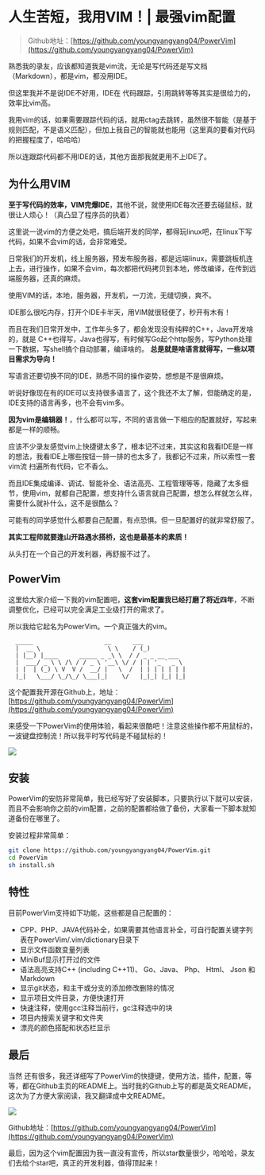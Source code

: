 # 人生苦短，我用VIM！| 最强vim配置

> Github地址：[https://github.com/youngyangyang04/PowerVim](https://github.com/youngyangyang04/PowerVim)

熟悉我的录友，应该都知道我是vim流，无论是写代码还是写文档（Markdown），都是vim，都没用IDE。

但这里我并不是说IDE不好用，IDE在 代码跟踪，引用跳转等等其实是很给力的，效率比vim高。

我用vim的话，如果需要跟踪代码的话，就用ctag去跳转，虽然很不智能（是基于规则匹配，不是语义匹配），但加上我自己的智能就也能用（这里真的要看对代码的把握程度了，哈哈哈）

所以连跟踪代码都不用IDE的话，其他方面那我就更用不上IDE了。

## 为什么用VIM

**至于写代码的效率，VIM完爆IDE**，其他不说，就使用IDE每次还要去碰鼠标，就很让人烦心！（真凸显了程序员的执着）

这里说一说vim的方便之处吧，搞后端开发的同学，都得玩linux吧，在linux下写代码，如果不会vim的话，会非常难受。

日常我们的开发机，线上服务器，预发布服务器，都是远端linux，需要跳板机连上去，进行操作，如果不会vim，每次都把代码拷贝到本地，修改编译，在传到远端服务器，还真的麻烦。

使用VIM的话，本地，服务器，开发机，一刀流，无缝切换，爽不。

IDE那么很吃内存，打开个IDE卡半天，用VIM就很轻便了，秒开有木有！

而且在我们日常开发中，工作年头多了，都会发现没有纯粹的C++，Java开发啥的，就是 C++也得写，Java也得写，有时候写Go起个http服务，写Python处理一下数据，写shell搞个自动部署，编译啥的。 **总是就是啥语言就得写，一些以项目需求为导向！**

写语言还要切换不同的IDE，熟悉不同的操作姿势，想想是不是很麻烦。

听说好像现在有的IDE可以支持很多语言了，这个我还不太了解，但能确定的是，IDE支持的语言再多，也不会有vim多。

**因为vim是编辑器！**，什么都可以写，不同的语言做一下相应的配置就好，写起来都是一样的顺畅。

应该不少录友感觉vim上快捷键太多了，根本记不过来，其实这和我看IDE是一样的想法，我看IDE上哪些按钮一排一排的也太多了，我都记不过来，所以索性一套vim流 扫遍所有代码，它不香么。

而且IDE集成编译、调试、智能补全、语法高亮、工程管理等等，隐藏了太多细节，使用vim，就都自己配置，想支持什么语言就自己配置，想怎么样就怎么样，需要什么就补什么，这不是很酷么？

可能有的同学感觉什么都要自己配置，有点恐惧。但一旦配置好的就非常舒服了。

**其实工程师就要逢山开路遇水搭桥，这也是最基本的素质！**

从头打在一个自己的开发利器，再舒服不过了。

## PowerVim

这里给大家介绍一下我的vim配置吧，**这套vim配置我已经打磨了将近四年**，不断调整优化，已经可以完全满足工业级打开的需求了。

所以我给它起名为PowerVim。一个真正强大的vim。

```
  _____                    __      ___
  |  __ \                   \ \    / (_)
  | |__) |____      _____ _ _\ \  / / _ _ __ ___
  |  ___/ _ \ \ /\ / / _ \ '__\ \/ / | | '_ ` _ \
  | |  | (_) \ V  V /  __/ |   \  /  | | | | | | |
  |_|   \___/ \_/\_/ \___|_|    \/   |_|_| |_| |_|
```

这个配置我开源在Github上，地址：[https://github.com/youngyangyang04/PowerVim](https://github.com/youngyangyang04/PowerVim)



来感受一下PowerVim的使用体验，看起来很酷吧！注意这些操作都不用鼠标的，一波键盘控制流！所以我平时写代码是不碰鼠标的！

![](https://code-thinking.cdn.bcebos.com/gifs/vim_overview.gif)

## 安装

PowerVim的安防非常简单，我已经写好了安装脚本，只要执行以下就可以安装，而且不会影响你之前的vim配置，之前的配置都给做了备份，大家看一下脚本就知道备份在哪里了。

安装过程非常简单：
```bash
git clone https://github.com/youngyangyang04/PowerVim.git
cd PowerVim
sh install.sh
```

## 特性

目前PowerVim支持如下功能，这些都是自己配置的：

* CPP、PHP、JAVA代码补全，如果需要其他语言补全，可自行配置关键字列表在PowerVim/.vim/dictionary目录下
* 显示文件函数变量列表
* MiniBuf显示打开过的文件
* 语法高亮支持C++ (including C++11)、 Go、Java、 Php、 Html、 Json 和 Markdown
* 显示git状态，和主干或分支的添加修改删除的情况
* 显示项目文件目录，方便快速打开
* 快速注释，使用gcc注释当前行，gc注释选中的块
* 项目内搜索关键字和文件夹
* 漂亮的颜色搭配和状态栏显示

## 最后

当然 还有很多，我还详细写了PowerVim的快捷键，使用方法，插件，配置，等等，都在Github主页的README上。当时我的Github上写的都是英文README，这次为了方便大家阅读，我又翻译成中文README。

![](https://code-thinking-1253855093.file.myqcloud.com/pics/20211013102249.png)

Github地址：[https://github.com/youngyangyang04/PowerVim](https://github.com/youngyangyang04/PowerVim)

最后，因为这个vim配置因为我一直没有宣传，所以star数量很少，哈哈哈，录友们去给个star吧，真正的开发利器，值得顶起来！

